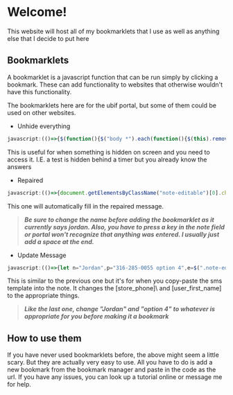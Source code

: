 # Welcome!

This website will host all of my bookmarklets that I use as well as anything else that I decide to put here

  
## Bookmarklets

A bookmarklet is a javascript function that can be run simply by clicking a bookmark. These can add functionality to websites that otherwise wouldn't have this functionality.

The bookmarklets here are for the ubif portal, but some of them could be used on other websites.

- Unhide everything

```javascript 
javascript:(()=>{$(function(){$("body *").each(function(){$(this).removeAttr("style"),$(this).removeClass("hidden")})})})()
```
This is useful for when something is hidden on screen and you need to access it. I.E. a test is hidden behind a timer but you already know the answers
    
- Repaired

```javascript 
javascript:(()=>{document.getElementsByClassName("note-editable")[0].children[0].innerText="Hi this is Jordan with uBreakiFix. Your repair is complete, our final quality approval has been completed, and your device is now ready for pickup! When you come in make sure and ask your tech about our Home+ Protection Program, exclusive to our ubreakifix customers."})()
```

This one will automatically fill in the repaired message.

> ***Be sure to change the name before adding the bookmarklet as it currently says jordan. Also, you have to press a key in the note field or portal won't recognize that anything was entered. I usually just add a space at the end.***

- Update Message

```javascript
javascript:(()=>{let n="Jordan",p="316-285-0055 option 4",e=$(".note-editable")[0].children[0].innerText;e=e.replace(/\[user_first_name\]/g,n).replace(/\[store_phone\]/g,p)})()
```

This is similar to the previous one but it's for when you copy-paste the sms template into the note. It changes the \[store_phone]\ and \[user_first_name\] to the appropriate things.

> ***Like the last one, change "Jordan" and "option 4" to whatever is appropriate for you before making it a bookmark***

## How to use them

If you have never used bookmarklets before, the above might seem a little scary. But they are actually very easy to use. All you have to do is add a new bookmark from the bookmark manager and paste in the code as the url. If you have any issues, you can look up a tutorial online or message me for help.
